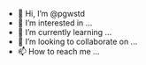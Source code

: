 - 👋 Hi, I’m @pgwstd
- 👀 I’m interested in ...
- 🌱 I’m currently learning ...
- 💞️ I’m looking to collaborate on ...
- 📫 How to reach me ...

<!---
pgwstr/pgwstr is a ✨ special ✨ repository because its `README.md` (this file) appears on your GitHub profile.
You can click the Preview link to take a look at your changes.
--->
